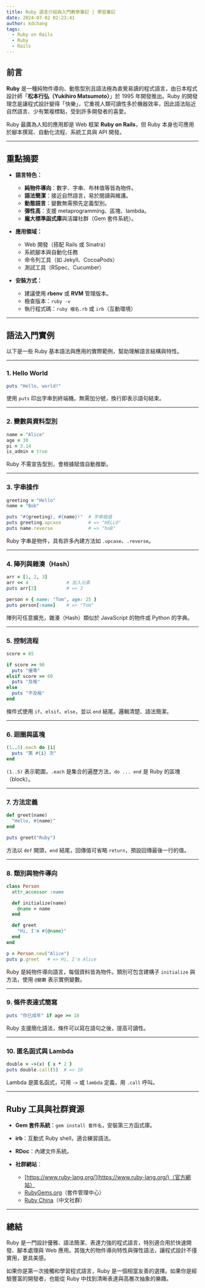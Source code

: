 ```yaml
---
title: Ruby 語言介紹與入門教學筆記 | 學習筆記
date: 2024-07-02 02:23:41
author: kdchang
tags:
  - Ruby on Rails
  - Ruby
  - Rails
---
```


## 前言

**Ruby** 是一種純物件導向、動態型別且語法極為直覺易讀的程式語言，由日本程式設計師「**松本行弘（Yukihiro Matsumoto）**」於 1995 年開發推出。Ruby 的開發理念是讓程式設計變得「快樂」，它重視人類可讀性多於機器效率，因此語法貼近自然語言、少有繁複標點，受到許多開發者的喜愛。

Ruby 最廣為人知的應用即是 Web 框架 **Ruby on Rails**，但 Ruby 本身也可應用於腳本撰寫、自動化流程、系統工具與 API 開發。

---

## 重點摘要

- **語言特色：**

  - **純物件導向**：數字、字串、布林值等皆為物件。
  - **語法簡潔**：接近自然語言，易於閱讀與維護。
  - **動態語言**：變數無需預先定義型別。
  - **彈性高**：支援 metaprogramming、區塊、lambda。
  - **龐大標準函式庫**與活躍社群（Gem 套件系統）。

- **應用領域：**

  - Web 開發（搭配 Rails 或 Sinatra）
  - 系統腳本與自動化任務
  - 命令列工具（如 Jekyll、CocoaPods）
  - 測試工具（RSpec、Cucumber）

- **安裝方式：**

  - 建議使用 **rbenv** 或 **RVM** 管理版本。
  - 檢查版本：`ruby -v`
  - 執行程式碼：`ruby 檔名.rb` 或 `irb`（互動環境）

---

## 語法入門實例

以下是一些 Ruby 基本語法與應用的實際範例，幫助理解語言結構與特性。

---

### 1. Hello World

```ruby
puts "Hello, world!"
```

使用 `puts` 印出字串到終端機。無需加分號，換行即表示語句結束。

---

### 2. 變數與資料型別

```ruby
name = "Alice"
age = 30
pi = 3.14
is_admin = true
```

Ruby 不需宣告型別，會根據賦值自動推斷。

---

### 3. 字串操作

```ruby
greeting = "Hello"
name = "Bob"

puts "#{greeting}, #{name}!"  # 字串插值
puts greeting.upcase          # => "HELLO"
puts name.reverse             # => "boB"
```

Ruby 字串是物件，具有許多內建方法如 `.upcase`、`.reverse`。

---

### 4. 陣列與雜湊（Hash）

```ruby
arr = [1, 2, 3]
arr << 4              # 加入元素
puts arr[2]           # => 3

person = { name: "Tom", age: 25 }
puts person[:name]    # => "Tom"
```

陣列可任意擴充，雜湊（Hash）類似於 JavaScript 的物件或 Python 的字典。

---

### 5. 控制流程

```ruby
score = 85

if score >= 90
  puts "優等"
elsif score >= 60
  puts "及格"
else
  puts "不及格"
end
```

條件式使用 `if`、`elsif`、`else`，並以 `end` 結尾。邏輯清楚、語法簡潔。

---

### 6. 迴圈與區塊

```ruby
(1..5).each do |i|
  puts "第 #{i} 次"
end
```

`(1..5)` 表示範圍，`.each` 是集合的遍歷方法，`do ... end` 是 Ruby 的區塊（block）。

---

### 7. 方法定義

```ruby
def greet(name)
  "Hello, #{name}"
end

puts greet("Ruby")
```

方法以 `def` 開頭，`end` 結尾，回傳值可省略 `return`，預設回傳最後一行的值。

---

### 8. 類別與物件導向

```ruby
class Person
  attr_accessor :name

  def initialize(name)
    @name = name
  end

  def greet
    "Hi, I'm #{@name}"
  end
end

p = Person.new("Alice")
puts p.greet   # => Hi, I'm Alice
```

Ruby 是純物件導向語言，每個資料皆為物件。類別可包含建構子 `initialize` 與方法，使用 `@變數` 表示實例變數。

---

### 9. 條件表達式簡寫

```ruby
puts "你已成年" if age >= 18
```

Ruby 支援簡化語法，條件可以寫在語句之後，提高可讀性。

---

### 10. 匿名函式與 Lambda

```ruby
double = ->(x) { x * 2 }
puts double.call(5)  # => 10
```

Lambda 是匿名函式，可用 `->` 或 `lambda` 定義，用 `.call` 呼叫。

---

## Ruby 工具與社群資源

- **Gem 套件系統**：`gem install 套件名`，安裝第三方函式庫。
- **irb**：互動式 Ruby shell，適合練習語法。
- **RDoc**：內建文件系統。
- **社群網站**：

  - [https://www.ruby-lang.org/](https://www.ruby-lang.org/)（官方網站）
  - [RubyGems.org](https://rubygems.org/)（套件管理中心）
  - [Ruby China](https://ruby-china.org/)（中文社群）

---

## 總結

Ruby 是一門設計優雅、語法簡潔、表達力強的程式語言，特別適合用於快速開發、腳本處理與 Web 應用。其強大的物件導向特性與彈性語法，讓程式設計不僅實用，更具美感。

如果你是第一次接觸和學習程式語言，Ruby 是一個相當友善的選擇。如果你是經驗豐富的開發者，也能從 Ruby 中找到清晰表達與高層次抽象的樂趣。
